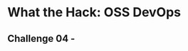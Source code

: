 # What the Hack: OSS DevOps 

## Challenge 04 - <Title>
[Back](challenge03.md) // [Home](../../readme.md) // [Next](challenge05.md)

### Introduction

<Intro>

### Challenge

<Detail Challenge>
   

### Success Criteria

<Detail Success>
   
[Back](challenge03.md) // [Home](../../readme.md) // [Next](challenge05.md)